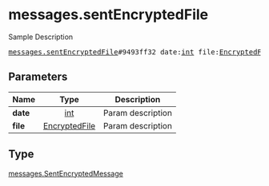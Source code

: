 # messages.sentEncryptedFile

Sample Description

<pre>
<a href="../constructor/messages.sentEncryptedFile.md">messages.sentEncryptedFile</a>#9493ff32 date:<a href="../type/int.md">int</a> file:<a href="../type/EncryptedFile.md">EncryptedFile</a> = <a href="../type/messages.SentEncryptedMessage.md">messages.SentEncryptedMessage</a>;
</pre>
## Parameters

| Name | Type | Description |
|------|:----:|-------------|
| **date** | <a href="../type/int.md">int</a> | Param description |
| **file** | <a href="../type/EncryptedFile.md">EncryptedFile</a> | Param description |

## Type

<a href="../type/messages.SentEncryptedMessage.md">messages.SentEncryptedMessage</a>
